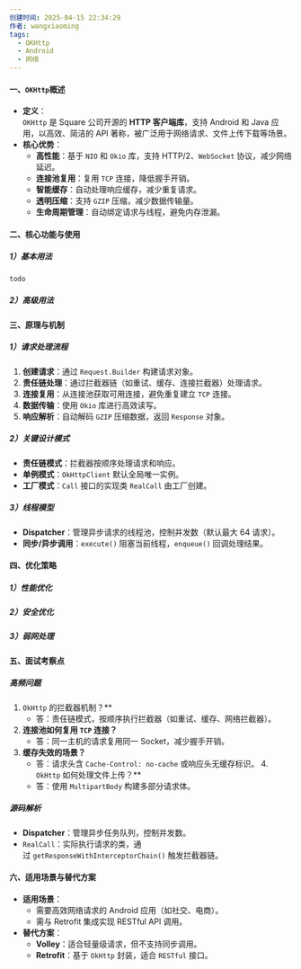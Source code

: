 ```yaml
---
创建时间: 2025-04-15 22:34:29
作者: wangxiaoming
tags:
  - OKHttp
  - Android
  - 网络
---
```

#### 一、`OKHttp`概述
- ​**定义**​：  
    `OKHttp` 是 Square 公司开源的 ​**HTTP 客户端库**，支持 Android 和 Java 应用，以高效、简洁的 API 著称，被广泛用于网络请求、文件上传下载等场景。
- ​**核心优势**​：
    - ​**高性能**​：基于 `NIO` 和 `Okio` 库，支持 HTTP/2、`WebSocket` 协议，减少网络延迟。
    - ​**连接池复用**​：复用 `TCP` 连接，降低握手开销。
    - ​**智能缓存**​：自动处理响应缓存，减少重复请求。
    - ​**透明压缩**​：支持 `GZIP` 压缩，减少数据传输量。
    - ​**生命周期管理**​：自动绑定请求与线程，避免内存泄漏。

#### 二、核心功能与使用
##### 1）基本用法
```kotlin
todo
```
##### 2）高级用法


#### 三、原理与机制
##### 1）请求处理流程
1. ​**创建请求**​：通过 `Request.Builder` 构建请求对象。
2. ​**责任链处理**​：通过拦截器链（如重试、缓存、连接拦截器）处理请求。
3. ​**连接复用**​：从连接池获取可用连接，避免重复建立 `TCP` 连接。
4. ​**数据传输**​：使用 `Okio` 库进行高效读写。
5. ​**响应解析**​：自动解码 `GZIP` 压缩数据，返回 `Response` 对象。
##### 2）关键设计模式
- ​**责任链模式**​：拦截器按顺序处理请求和响应。
- ​**单例模式**​：`OkHttpClient` 默认全局唯一实例。
- ​**工厂模式**​：`Call` 接口的实现类 `RealCall` 由工厂创建。

##### 3）线程模型
- **Dispatcher**​：管理异步请求的线程池，控制并发数（默认最大 64 请求）。
- ​**同步/异步调用**​：`execute()` 阻塞当前线程，`enqueue()` 回调处理结果。

#### 四、优化策略
##### 1）性能优化


##### 2）安全优化


##### 3）弱网处理


#### 五、面试考察点
##### **高频问题**​
1. `​OkHttp` 的拦截器机制？​**​
    - 答：责任链模式，按顺序执行拦截器（如重试、缓存、网络拦截器）。
2. ​**连接池如何复用 `TCP` 连接？​**​
    - 答：同一主机的请求复用同一 Socket，减少握手开销。
3. ​**缓存失效的场景？​**​
    - 答：请求头含 `Cache-Control: no-cache` 或响应头无缓存标识。
  4.` OkHttp` 如何处理文件上传？​**​
    - 答：使用 `MultipartBody` 构建多部分请求体。
##### **源码解析**​
- ​**Dispatcher**​：管理异步任务队列，控制并发数。
- ​`RealCall`​：实际执行请求的类，通过 `getResponseWithInterceptorChain()` 触发拦截器链。
#### 六、适用场景与替代方案
- **适用场景**​：
    - 需要高效网络请求的 Android 应用（如社交、电商）。
    - 需与 Retrofit 集成实现 RESTful API 调用。
- ​**替代方案**​：
    - ​**Volley**​：适合轻量级请求，但不支持同步调用。
    - ​**Retrofit**​：基于 `OkHttp` 封装，适合 `RESTful` 接口。